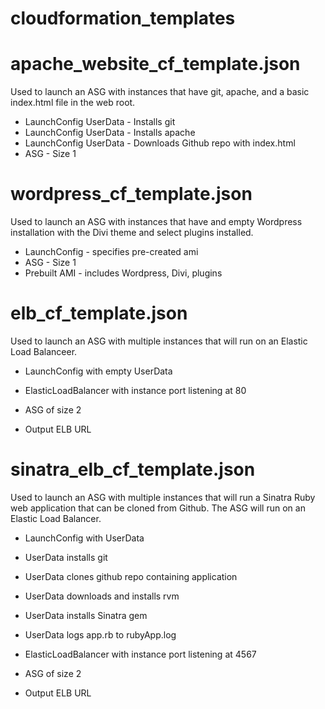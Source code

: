 # cloudformation_templates

# apache_website_cf_template.json

Used to launch an ASG with instances that have git, apache, and a basic
index.html file in the web root.

- LaunchConfig UserData - Installs git
- LaunchConfig UserData - Installs apache
- LaunchConfig UserData - Downloads Github repo with index.html
- ASG - Size 1

# wordpress_cf_template.json

Used to launch an ASG with instances that have and empty Wordpress
installation with the Divi theme and select plugins installed.

- LaunchConfig - specifies pre-created ami
- ASG - Size 1
- Prebuilt AMI - includes Wordpress, Divi, plugins



# elb_cf_template.json

Used to launch an ASG with multiple instances that will run on an Elastic
Load Balanceer.

- LaunchConfig with empty UserData

- ElasticLoadBalancer with instance port listening at 80

- ASG of size 2

- Output ELB URL 



# sinatra_elb_cf_template.json

Used to launch an ASG with multiple instances that will run a Sinatra Ruby web
application that can be cloned from Github.  The ASG will run on an Elastic
Load Balancer.  

- LaunchConfig with UserData

- UserData installs git
- UserData clones github repo containing application
- UserData downloads and installs rvm
- UserData installs Sinatra gem
- UserData logs app.rb to rubyApp.log

- ElasticLoadBalancer with instance port listening at 4567

- ASG of size 2

- Output ELB URL
